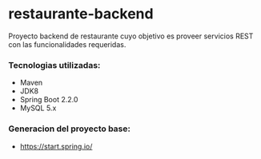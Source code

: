 # restaurante-backend
Proyecto backend de restaurante cuyo objetivo es proveer servicios REST con las funcionalidades requeridas.

### Tecnologias utilizadas:
- Maven
- JDK8
- Spring Boot 2.2.0
- MySQL 5.x

### Generacion del proyecto base:
-  https://start.spring.io/
